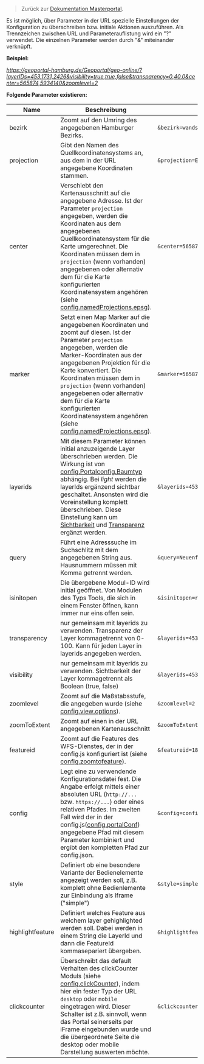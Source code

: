 >Zurück zur [Dokumentation Masterportal](doc.md).


Es ist möglich, über Parameter in der URL spezielle Einstellungen der Konfiguration zu überschreiben bzw. initiale Aktionen auszuführen. Als Trennzeichen zwischen URL und Parameterauflistung wird ein "?" verwendet. Die einzelnen Parameter werden durch "&" miteinander verknüpft.

**Beispiel:**

*https://geoportal-hamburg.de/Geoportal/geo-online/?layerIDs=453,1731,2426&visibility=true,true,false&transparency=0,40,0&center=565874,5934140&zoomlevel=2*

**Folgende Parameter existieren:**

|Name|Beschreibung|Beispiel|
|----|------------|--------|
|bezirk|Zoomt auf den Umring des angegebenen Hamburger Bezirks.|`&bezirk=wandsbek`|
|projection|Gibt den Namen des Quellkoordinatensystems an, aus dem in der URL angegebene Koordinaten stammen.|`&projection=EPSG:4326`|
|center|Verschiebt den Kartenausschnitt auf die angegebene Adresse. Ist der Parameter `projection` angegeben, werden die Koordinaten aus dem angegebenen Quellkoordinatensystem für die Karte umgerechnet. Die Koordinaten müssen dem in `projection` (wenn vorhanden) angegebenen oder alternativ dem für die Karte konfigurierten Koordinatensystem angehören (siehe [config.namedProjections.epsg](config.js.md)).|`&center=565874,5934140`|
|marker|Setzt einen Map Marker auf die angegebenen Koordinaten und zoomt auf diesen. Ist der Parameter `projection` angegeben, werden die Marker-Koordinaten aus der angegebenen Projektion für die Karte konvertiert. Die Koordinaten müssen dem in `projection` (wenn vorhanden) angegebenen oder alternativ dem für die Karte konfigurierten Koordinatensystem angehören (siehe [config.namedProjections.epsg](config.js.md)).|`&marker=565874,5934140`|
|layerids|Mit diesem Parameter können initial anzuzeigende Layer überschrieben werden. Die Wirkung ist von [config.Portalconfig.Baumtyp](config.json.md) abhängig. Bei *light* werden die layerIds ergänzend sichtbar geschaltet. Ansonsten wird die Voreinstellung komplett überschrieben. Diese Einstellung kann um [Sichtbarkeit](URL-Parameter.md) und [Transparenz](URL-Parameter.md) ergänzt werden.|`&layerids=453,2128`|
|query|Führt eine Adresssuche im Suchschlitz mit dem angegebenen String aus. Hausnummern müssen mit Komma getrennt werden.|`&query=Neuenfelder Straße,19`|
|isinitopen|Die übergebene Modul-ID wird initial geöffnet. Von Modulen des Typs Tools, die sich in einem Fenster öffnen, kann immer nur eins offen sein. |`&isinitopen=routing`|
|transparency|nur gemeinsam mit layerids zu verwenden. Transparenz der Layer kommagetrennt von 0-100. Kann für jeden Layer in layerids angegeben werden.|`&layerids=453,2128&transparency=0,40`|
|visibility|nur gemeinsam mit layerids zu verwenden. Sichtbarkeit der Layer kommagetrennt als Boolean (true, false)|`&layerids=453,2128&visibility=true,false`|
|zoomlevel|Zoomt auf die Maßstabsstufe, die angegeben wurde (siehe [config.view.options](config.js.md)).|`&zoomlevel=2`|
|zoomToExtent|Zoomt auf einen in der URL angegebenen Kartenausschnitt|`&zoomToExtent=510000,5850000,625000,6000000`|
|featureid|Zoomt auf die Features des WFS-Dienstes, der in der config.js konfiguriert ist (siehe [config.zoomtofeature](config.js.md)).|`&featureid=18,26`|
|config| Legt eine zu verwendende Konfigurationsdatei fest. Die Angabe erfolgt mittels einer absoluten URL (`http://...` bzw. `https://...`) oder eines relativen Pfades. Im zweiten Fall wird der in der config.js([config.portalConf](config.js.md)) angegebene Pfad mit diesem Parameter kombiniert und ergibt den kompletten Pfad zur config.json.|`&config=config.json`|
|style| Definiert ob eine besondere Variante der Bedienelemente angezeigt werden soll, z.B. komplett ohne Bedienlemente zur Einbindung als Iframe ("simple") |`&style=simple`|
|highlightfeature| Definiert welches Feature aus welchem layer gehighlighted werden soll. Dabei werden in einem String die LayerId und dann die FeatureId kommasepariert übergeben. |`&highlightfeature=`layerid`,`featureId|
|clickcounter| Überschreibt das default Verhalten des clickCounter Moduls (siehe [config.clickCounter](config.js.md)), indem hier ein fester Typ der URL `desktop` oder `mobile` eingetragen wird. Dieser Schalter ist z.B. sinnvoll, wenn das Portal seinerseits per iFrame eingebunden wurde und die übergeordnete Seite die desktop oder mobile Darstellung auswerten möchte. |`&clickcounter=desktop`|
